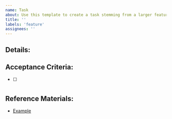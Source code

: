 ```yaml
---
name: Task
about: Use this template to create a task stemming from a larger feature request to break down complex enhancements into smaller, manageable tasks.
title: ''
labels: 'feature'
assignees: ''
---
```


## Details:


## Acceptance Criteria:

- [ ] #

## Reference Materials:
- [Example](https://example.com)
